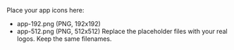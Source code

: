 Place your app icons here:
- app-192.png (PNG, 192x192)
- app-512.png (PNG, 512x512)
Replace the placeholder files with your real logos. Keep the same filenames.
